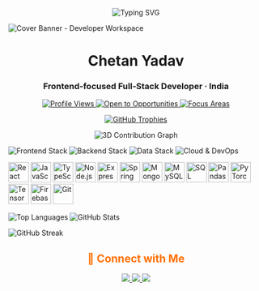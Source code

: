 <p align="center">
  <img src="https://readme-typing-svg.demolab.com?font=Fira+Code&size=30&duration=2000&pause=500&color=FF6F00&center=true&vCenter=true&width=800&lines=Hey%2C+I'm+Chetan+Yadav+%F0%9F%91%8B;Student+%7C+Freelancer+%7C+Math+Lover;Cloud+%7C+ML+%7C+Data+Science+Explorer;Let's+build+something+awesome+together+%F0%9F%92%A1" alt="Typing SVG">
</p>
 <img src="https://images.unsplash.com/photo-1518770660439-4636190af475?w=1200&q=80&auto=format&fit=crop" alt="Cover Banner - Developer Workspace" /> </p><h1 align="center">Chetan Yadav</h1> <h3 align="center">Frontend‑focused Full‑Stack Developer · India</h3><p align="center"> <a href="https://github.com/antonkomarev/github-profile-views-counter"> <img src="https://komarev.com/ghpvc/?username=chetan11223&label=Profile%20Views&color=0e75b6&style=flat-square&abbreviated=true" alt="Profile Views" /> </a> <a href="https://shields.io"> <img src="https://img.shields.io/badge/Status-Open%20to%20Opportunities-0e75b6?style=flat-square&logo=github" alt="Open to Opportunities" /> </a> <a href="https://shields.io"> <img src="https://img.shields.io/badge/Focus-Frontend%20%7C%20Full--Stack-6f42c1?style=flat-square" alt="Focus Areas" /> </a> </p><p align="center"> <a href="https://github.com/ryo-ma/github-profile-trophy"> <img src="https://github-profile-trophy.vercel.app/?username=chetan11223&theme=onedark&no-bg=true&no-frame=true&row=1&column=-1&margin-w=10&margin-h=10" alt="GitHub Trophies" /> </a> </p><p align="center"> <img src="./profile-3d-contrib/profile-green.svg" alt="3D Contribution Graph" /> </p>
<p> <img src="https://img.shields.io/badge/Frontend-React%20%7C%20TypeScript%20%7C%20HTML5%20%7C%20CSS3-0e75b6?style=flat-square&logo=react" alt="Frontend Stack" /> <img src="https://img.shields.io/badge/Backend-Node.js%20%7C%20Express%20%7C%20Spring%20Boot-6f42c1?style=flat-square&logo=node.js" alt="Backend Stack" /> <img src="https://img.shields.io/badge/Data-MongoDB%20%7C%20MySQL%20%7C%20MSSQL-2ea44f?style=flat-square&logo=mongodb" alt="Data Stack" /> <img src="https://img.shields.io/badge/Cloud-AWS%20%7C%20Firebase%20%7C%20Git-555?style=flat-square&logo=amazonaws" alt="Cloud & DevOps" /> </p> <p> <a href="https://devicon.dev"><img src="https://cdn.jsdelivr.net/gh/devicons/devicon/icons/react/react-original.svg" width="40" height="40" alt="React" /></a> <a href="https://devicon.dev"><img src="https://cdn.jsdelivr.net/gh/devicons/devicon/icons/javascript/javascript-original.svg" width="40" height="40" alt="JavaScript" /></a> <a href="https://devicon.dev"><img src="https://cdn.jsdelivr.net/gh/devicons/devicon/icons/typescript/typescript-original.svg" width="40" height="40" alt="TypeScript" /></a> <a href="https://devicon.dev"><img src="https://cdn.jsdelivr.net/gh/devicons/devicon/icons/nodejs/nodejs-original.svg" width="40" height="40" alt="Node.js" /></a> <a href="https://devicon.dev"><img src="https://cdn.jsdelivr.net/gh/devicons/devicon/icons/express/express-original.svg" width="40" height="40" alt="Express" /></a> <a href="https://devicon.dev"><img src="https://cdn.jsdelivr.net/gh/devicons/devicon/icons/spring/spring-original.svg" width="40" height="40" alt="Spring" /></a> <a href="https://devicon.dev"><img src="https://cdn.jsdelivr.net/gh/devicons/devicon/icons/mongodb/mongodb-original.svg" width="40" height="40" alt="MongoDB" /></a> <a href="https://devicon.dev"><img src="https://cdn.jsdelivr.net/gh/devicons/devicon/icons/mysql/mysql-original.svg" width="40" height="40" alt="MySQL" /></a> <a href="https://devicon.dev"><img src="https://cdn.jsdelivr.net/gh/devicons/devicon/icons/microsoftsqlserver/microsoftsqlserver-plain.svg" width="40" height="40" alt="SQL Server" /></a> <a href="https://devicon.dev"><img src="https://cdn.jsdelivr.net/gh/devicons/devicon/icons/pandas/pandas-original.svg" width="40" height="40" alt="Pandas" /></a> <a href="https://devicon.dev"><img src="https://cdn.jsdelivr.net/gh/devicons/devicon/icons/pytorch/pytorch-original.svg" width="40" height="40" alt="PyTorch" /></a> <a href="https://devicon.dev"><img src="https://cdn.jsdelivr.net/gh/devicons/devicon/icons/tensorflow/tensorflow-original.svg" width="40" height="40" alt="TensorFlow" /></a> <a href="https://devicon.dev"><img src="https://cdn.jsdelivr.net/gh/devicons/devicon/icons/firebase/firebase-plain.svg" width="40" height="40" alt="Firebase" /></a> <a href="https://devicon.dev"><img src="https://cdn.jsdelivr.net/gh/devicons/devicon/icons/git/git-original.svg" width="40" height="40" alt="Git" /></a> </p>
<p> <img align="left" src="https://github-readme-stats.vercel.app/api/top-langs?username=chetan11223&show_icons=true&layout=compact" alt="Top Languages" /> </p><p> <img align="center" src="https://github-readme-stats.vercel.app/api?username=chetan11223&show_icons=true" alt="GitHub Stats" /> </p> <p> <img align="center" src="https://github-readme-streak-stats.herokuapp.com/?user=chetan11223" alt="GitHub Streak" /> </p>
<h2 align="center" style="color:#FF6F00;">📲 Connect with Me</h2>

<p align="center">
  <a href="https://www.linkedin.com/in/chetan-yadav-582491335/" target="_blank">
    <img src="https://img.shields.io/badge/-LinkedIn-0077B5?style=for-the-badge&logo=linkedin&logoColor=white"/>
  </a>
  <a href="https://instagram.com/chetan_rao9999" target="_blank">
    <img src="https://img.shields.io/badge/-Instagram-E4405F?style=for-the-badge&logo=instagram&logoColor=white"/>
  </a>
  <a href="https://www.youtube.com/c/@chetanyadav9847" target="_blank">
    <img src="https://img.shields.io/badge/-YouTube-FF0000?style=for-the-badge&logo=youtube&logoColor=white"/>
  </a>
</p>
